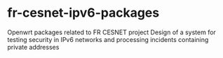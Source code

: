 # fr-cesnet-ipv6-packages
Openwrt packages related to FR CESNET project Design of a system for testing security in IPv6 networks and processing incidents containing private addresses
